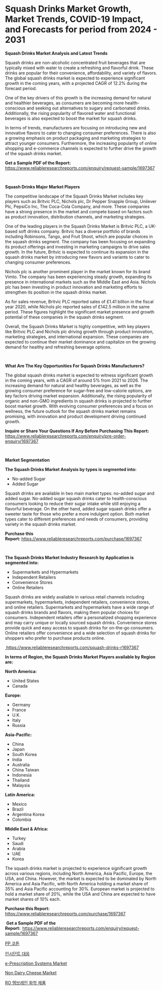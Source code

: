 <p><h1>Squash Drinks Market Growth, Market Trends, COVID-19 Impact, and Forecasts for period from 2024 - 2031</h1></p><p><strong>Squash Drinks Market Analysis and Latest Trends</strong></p>
<p><p>Squash drinks are non-alcoholic concentrated fruit beverages that are typically mixed with water to create a refreshing and flavorful drink. These drinks are popular for their convenience, affordability, and variety of flavors. The global squash drinks market is expected to experience significant growth in the coming years, with a projected CAGR of 12.2% during the forecast period.</p><p>One of the key drivers of this growth is the increasing demand for natural and healthier beverages, as consumers are becoming more health-conscious and seeking out alternatives to sugary and carbonated drinks. Additionally, the rising popularity of flavored water and functional beverages is also expected to boost the market for squash drinks.</p><p>In terms of trends, manufacturers are focusing on introducing new and innovative flavors to cater to changing consumer preferences. There is also a growing emphasis on product packaging and marketing strategies to attract younger consumers. Furthermore, the increasing popularity of online shopping and e-commerce channels is expected to further drive the growth of the squash drinks market.</p></p>
<p><strong>Get a Sample PDF of the Report:&nbsp;</strong> <a href="https://www.reliableresearchreports.com/enquiry/request-sample/1697367">https://www.reliableresearchreports.com/enquiry/request-sample/1697367</a></p>
<p>&nbsp;</p>
<p><strong>Squash Drinks Major Market Players</strong></p>
<p><p>The competitive landscape of the Squash Drinks Market includes key players such as Britvic PLC, Nichols plc, Dr Pepper Snapple Group, Unilever Plc, PepsiCo Inc, The Coca-Cola Company, and more. These companies have a strong presence in the market and compete based on factors such as product innovation, distribution channels, and marketing strategies.</p><p>One of the leading players in the Squash Drinks Market is Britvic PLC, a UK-based soft drinks company. Britvic has a diverse portfolio of brands including Robinsons, Tango, and Fruit Shoot, which are popular choices in the squash drinks segment. The company has been focusing on expanding its product offerings and investing in marketing campaigns to drive sales growth. In the future, Britvic is expected to continue its expansion in the squash drinks market by introducing new flavors and variants to cater to changing consumer preferences.</p><p>Nichols plc is another prominent player in the market known for its brand Vimto. The company has been experiencing steady growth, expanding its presence in international markets such as the Middle East and Asia. Nichols plc has been investing in product innovation and marketing efforts to strengthen its position in the squash drinks market.</p><p>As for sales revenue, Britvic PLC reported sales of £1.41 billion in the fiscal year 2020, while Nichols plc reported sales of £142.5 million in the same period. These figures highlight the significant market presence and growth potential of these companies in the squash drinks segment.</p><p>Overall, the Squash Drinks Market is highly competitive, with key players like Britvic PLC and Nichols plc driving growth through product innovation, marketing strategies, and international expansion. These companies are expected to continue their market dominance and capitalize on the growing demand for healthy and refreshing beverage options.</p></p>
<p>&nbsp;</p>
<p><strong>What Are The Key Opportunities For Squash Drinks Manufacturers?</strong></p>
<p><p>The global squash drinks market is expected to witness significant growth in the coming years, with a CAGR of around 5% from 2021 to 2026. The increasing demand for natural and healthy beverages, as well as the growing consumer preference for sugar-free and low-calorie options, are key factors driving market expansion. Additionally, the rising popularity of organic and non-GMO ingredients in squash drinks is projected to further boost market growth. With evolving consumer preferences and a focus on wellness, the future outlook for the squash drinks market remains promising, with innovation and product development driving continued growth.</p></p>
<p><strong>Inquire or Share Your Questions If Any Before Purchasing This Report:</strong> <a href="https://www.reliableresearchreports.com/enquiry/pre-order-enquiry/1697367">https://www.reliableresearchreports.com/enquiry/pre-order-enquiry/1697367</a></p>
<p>&nbsp;</p>
<p><strong>Market Segmentation</strong></p>
<p><strong>The Squash Drinks Market Analysis by types is segmented into:</strong></p>
<p><ul><li>No-added Sugar</li><li>Added Sugar</li></ul></p>
<p><p>Squash drinks are available in two main market types: no-added sugar and added sugar. No-added sugar squash drinks cater to health-conscious consumers looking to reduce their sugar intake while still enjoying a flavorful beverage. On the other hand, added sugar squash drinks offer a sweeter taste for those who prefer a more indulgent option. Both market types cater to different preferences and needs of consumers, providing variety in the squash drinks market.</p></p>
<p><strong>Purchase this Report:&nbsp;</strong><a href="https://www.reliableresearchreports.com/purchase/1697367">https://www.reliableresearchreports.com/purchase/1697367</a></p>
<p>&nbsp;</p>
<p><strong>The Squash Drinks Market Industry Research by Application is segmented into:</strong></p>
<p><ul><li>Supermarkets and Hypermarkets</li><li>Independent Retailers</li><li>Convenience Stores</li><li>Online Retailers</li></ul></p>
<p><p>Squash drinks are widely available in various retail channels including supermarkets, hypermarkets, independent retailers, convenience stores, and online retailers. Supermarkets and hypermarkets have a wide range of squash drinks brands and flavors, making them popular choices for consumers. Independent retailers offer a personalized shopping experience and may carry unique or locally sourced squash drinks. Convenience stores provide quick and easy access to squash drinks for on-the-go consumers. Online retailers offer convenience and a wide selection of squash drinks for shoppers who prefer to purchase products online.</p></p>
<p><a href="https://www.reliableresearchreports.com/squash-drinks-r1697367">&nbsp;https://www.reliableresearchreports.com/squash-drinks-r1697367</a></p>
<p><strong>In terms of Region, the Squash Drinks Market Players available by Region are:</strong></p>
<p>
    <p> <strong> North America: </strong>
        <ul>
            <li>United States</li>
            <li>Canada</li>
        </ul>
        </p> 
    <p> <strong> Europe: </strong>
        <ul>
            <li>Germany</li>
            <li>France</li>
            <li>U.K.</li>
            <li>Italy</li>
            <li>Russia</li>
        </ul>
        </p> 
    <p> <strong> Asia-Pacific: </strong>
        <ul>
            <li>China</li>
            <li>Japan</li>
            <li>South Korea</li>
            <li>India</li>
            <li>Australia</li>
            <li>China Taiwan</li>
            <li>Indonesia</li>
            <li>Thailand</li>
            <li>Malaysia</li>
        </ul>
        </p> 
    <p> <strong> Latin America: </strong>
        <ul>
            <li>Mexico</li>
            <li>Brazil</li>
            <li>Argentina Korea</li>
            <li>Colombia</li>
        </ul>
        </p> 
    <p> <strong> Middle East & Africa: </strong>
        <ul>
            <li>Turkey</li>
            <li>Saudi</li>
            <li>Arabia</li>
            <li>UAE</li>
            <li>Korea</li>
        </ul>
    </p>
    </p>
<p><p>The squash drinks market is projected to experience significant growth across various regions, including North America, Asia Pacific, Europe, the USA, and China. However, the market is expected to be dominated by North America and Asia Pacific, with North America holding a market share of 35% and Asia Pacific accounting for 30%. European market is projected to hold a market share of 20%, while the USA and China are expected to have market shares of 10% each.</p></p>
<p><strong>Purchase this Report: </strong><a href="https://www.reliableresearchreports.com/purchase/1697367">https://www.reliableresearchreports.com/purchase/1697367</a></p>
<p>&nbsp;<strong>Get a Sample PDF of the Report:&nbsp;&nbsp;</strong><a href="https://www.reliableresearchreports.com/enquiry/request-sample/1697367">https://www.reliableresearchreports.com/enquiry/request-sample/1697367</a></p>
<p><strong></strong></p>
<p><p><a href="https://medium.com/@jomosley1999/2024%EB%85%84%EB%B6%80%ED%84%B0-2031%EB%85%84%EA%B9%8C%EC%A7%80%EC%9D%98-pp-%EB%A9%B4-%EC%B6%A9%EC%A0%84%EC%9E%AC-%EC%8B%9C%EC%9E%A5-%EC%A0%90%EC%9C%A0%EC%9C%A8-%EB%B3%80%ED%99%94-%EB%B0%8F-%EC%8B%9C%EC%9E%A5-%EC%84%B1%EC%9E%A5-%ED%8A%B8%EB%A0%8C%EB%93%9C%EC%9E%85%EB%8B%88%EB%8B%A4-98346c56d0ef">PP 코튼</a></p><p><a href="https://github.com/CliftonFisher9067/Market-Research-Report-List-1/blob/main/219678417337.md">인시던트 대응</a></p><p><a href="https://issuu.com/reportprime-2/docs/e-prescription-systems-market-size-2030.pptx">e-Prescription Systems Market</a></p><p><a href="https://github.com/jhcraigie/Market-Research-Report-List-2/blob/main/non-dairy-cheese-market.md">Non Dairy Cheese Market</a></p><p><a href="https://github.com/fernandotryO5lson96765/Market-Research-Report-List-1/blob/main/459186717338.md">RO 멤브레인 화학 제품</a></p></p>